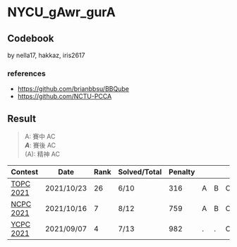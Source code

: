 # NYCU_gAwr_gurA

## Codebook

by nella17, hakkaz, iris2617

### references
- https://github.com/brianbbsu/BBQube
- https://github.com/NCTU-PCCA

## Result

> A: 賽中 AC  
> ***A***: 賽後 AC  
> (A): 精神 AC

| Contest                                                      | Date       | Rank | Solved/Total | Penalty |      |      |      |      |      |      |      |      |      |      |      |      |      |
| ------------------------------------------------------------ | ---------- | ---- | ------------ | ------- | ---- | ---- | ---- | ---- | ---- | ---- | ---- | ---- | ---- | ---- | ---- | ---- | ---- |
| [TOPC 2021](https://topc2021.icpc.tw/)                       | 2021/10/23 | 26   | 6/10         | 316     | A    | B    | C    | D    | (E)  | (F)  | G    | .    | .    | J    |      |      |      |
| [NCPC 2021](https://web.archive.org/web/20211026062329/https://www2.nsysu.edu.tw/NCPC_scoreboard/NCPC2021_scoreboard.php) | 2021/10/16 | 7    | 8/12         | 759     | A    | B    | C    | D    | .    | .    | .    | H    | I    | J    | .    | L    |      |
| [YCPC 2021](https://github.com/mzshieh/2021-ycpc)            | 2021/09/07 | 4    | 7/13         | 982     | .    | .    | C    | .    | E    | .    | .    | H    | I    | J    | .    | L    | M    |

